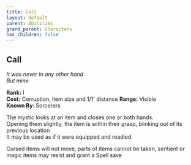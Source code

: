 ```yaml
---
title: Call
layout: default
parent: Abilities
grand_parent: Characters
has_children: false
---
```


## Call
_It was never in any other hand_  
_But mine_

**Rank:** I  
**Cost:** Corruption, item size and 1/1' distance
**Range:** Visible  
**Known By**: Sorcerers

The mystic looks at an item and closes one or both hands.  
Opening them slightly, the item is within their grasp, blinking out of its previous location  
It may be used as if it were equipped and readied

Cursed items will not move, parts of items cannot be taken, sentient or magic items may resist and grant a Spell save
